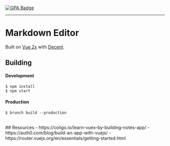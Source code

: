 [![GPA Badge](https://codeclimate.com/github/chrsgrffth/markdown-editor/badges/gpa.svg)](https://codeclimate.com/github/chrsgrffth/markdown-editor)

---

# Markdown Editor

Built on [Vue 2x](https://github.com/vuejs/vue) with [Decent](https://github.com/octopuscreative/decent-scss).         



## Building
#### Development
```
$ npm install
$ npm start
```

#### Production
```
$ brunch build --production
```

<br>
## Resources
- https://coligo.io/learn-vuex-by-building-notes-app/
- https://auth0.com/blog/build-an-app-with-vuejs/
- https://router.vuejs.org/en/essentials/getting-started.html
